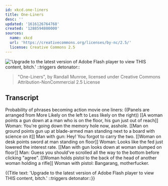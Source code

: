 ```yaml
---
id: xkcd.one-liners
title: One-Liners
desc: ''
updated: '1616126764768'
created: '1288594800000'
sources:
  name: xkcd
  url: 'https://creativecommons.org/licenses/by-nc/2.5/'
  license: Creative Commons 2.5
---
```

!['Upgrade to the latest version of Adobe Flash player to view THIS content, bitch.' ::triggers detonator::](https://imgs.xkcd.com/comics/one_liners.png)
> "One-Liners", by Randall Munroe, licensed under Creative Commons Attribution-NonCommercial 2.5 License

## Transcript
Probability of phrases becoming action movie one liners:
((Panels are arranged from More Likely on the left to Less likely on the right))
[[A woman points a gun down at a man who is on the floor, his gun just out of reach]]
Woman: You're going down the memory hole now, asshole.
[[Man on ground points gun up at blade-armed man standing next to a board with science on it]]
Man with gun: Hey! You forgot to carry the two.
[[Woman on desk points sword at man standing on floor]]
Woman: Looks like the fed just lowered the interest rate.
[[Man with gun looks down at woman slumped on floor]]
Man: Guess you should've scrolled all the way to the bottom before clicking "agree".
[[Woman holds pistol to the back of the head of another woman holding a rifle]]
Woman with pistol: Bangarang, motherfucker.

{{Title text: 'Upgrade to the latest version of Adobe Flash player to view THIS content, bitch.' ::triggers detonator::}}

